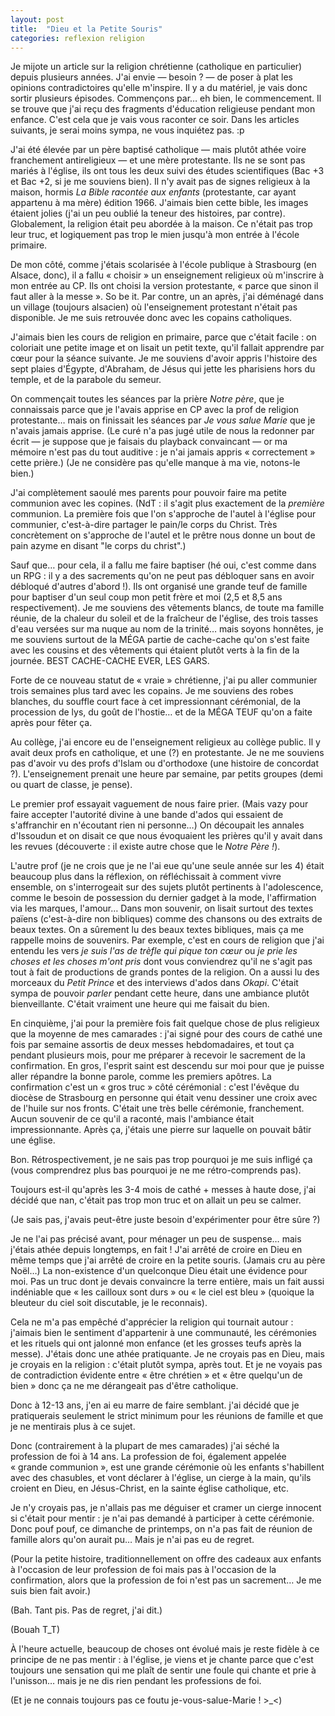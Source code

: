 ```yaml
---
layout: post
title:  "Dieu et la Petite Souris"
categories: reflexion religion
---
```


Je mijote un article sur la religion chrétienne (catholique en particulier) depuis plusieurs années. J'ai envie — besoin ? — de poser à plat les opinions contradictoires qu'elle m'inspire. Il y a du matériel, je vais donc sortir plusieurs épisodes. Commençons par… eh bien, le commencement. Il se trouve que j'ai reçu des fragments d'éducation religieuse pendant mon enfance. C'est cela que je vais vous raconter ce soir. <!-- more --> Dans les articles suivants, je serai moins sympa, ne vous inquiétez pas. :p

J'ai été élevée par un père baptisé catholique — mais plutôt athée voire franchement antireligieux — et une mère protestante. Ils ne se sont pas mariés à l'église, ils ont tous les deux suivi des études scientifiques (Bac +3 et Bac +2, si je me souviens bien). Il n'y avait pas de signes religieux à la maison, hormis _La Bible racontée aux enfants_ (protestante, car ayant appartenu à ma mère) édition 1966. J'aimais bien cette bible, les images étaient jolies (j'ai un peu oublié la teneur des histoires, par contre). Globalement, la religion était peu abordée à la maison. Ce n'était pas trop leur truc, et logiquement pas trop le mien jusqu'à mon entrée à l'école primaire.

De mon côté, comme j'étais scolarisée à l'école publique à Strasbourg (en Alsace, donc), il a fallu « choisir » un enseignement religieux où m'inscrire à mon entrée au CP. Ils ont choisi la version protestante, « parce que sinon il faut aller à la messe ». So be it. Par contre, un an après, j'ai déménagé dans un village (toujours alsacien) où l'enseignement protestant n'était pas disponible. Je me suis retrouvée donc avec les copains catholiques.

J'aimais bien les cours de religion en primaire, parce que c'était facile : on coloriait une petite image et on lisait un petit texte, qu'il fallait apprendre par cœur pour la séance suivante. Je me souviens d'avoir appris l'histoire des sept plaies d'Égypte, d'Abraham, de Jésus qui jette les pharisiens hors du temple, et de la parabole du semeur.

On commençait toutes les séances par la prière _Notre père_, que je connaissais parce que je l'avais apprise en CP avec la prof de religion protestante… mais on finissait les séances par _Je vous salue Marie_ que je n'avais jamais apprise. (Le curé n'a pas jugé utile de nous la redonner par écrit — je suppose que je faisais du playback convaincant — or ma mémoire n'est pas du tout auditive : je n'ai jamais appris « correctement » cette prière.) (Je ne considère pas qu'elle manque à ma vie, notons-le bien.)

J'ai complètement saoulé mes parents pour pouvoir faire ma petite communion avec les copines. (NdT : il s'agit plus exactement de la _première_ communion. La première fois que l'on s'approche de l'autel à l'église pour communier, c'est-à-dire partager le pain/le corps du Christ. Très concrètement on s'approche de l'autel et le prêtre nous donne un bout de pain azyme en disant "le corps du christ".)

Sauf que… pour cela, il a fallu me faire baptiser (hé oui, c'est comme dans un RPG : il y a des sacrements qu'on ne peut pas débloquer sans en avoir débloqué d'autres d'abord !). Ils ont organisé une grande teuf de famille pour baptiser d'un seul coup mon petit frère et moi (2,5 et 8,5 ans respectivement). Je me souviens des vêtements blancs, de toute ma famille réunie, de la chaleur du soleil et de la fraîcheur de l'église, des trois tasses d'eau versées sur ma nuque au nom de la trinité… mais soyons honnêtes, je me souviens surtout de la MÉGA partie de cache-cache qu'on s'est faite avec les cousins et des vêtements qui étaient plutôt verts à la fin de la journée. BEST CACHE-CACHE EVER, LES GARS.

Forte de ce nouveau statut de « vraie » chrétienne, j'ai pu aller communier trois semaines plus tard avec les copains. Je me souviens des robes blanches, du souffle court face à cet impressionnant cérémonial, de la procession de lys, du goût de l'hostie… et de la MÉGA TEUF qu'on a faite après pour fêter ça.

Au collège, j'ai encore eu de l'enseignement religieux au collège public. Il y avait deux profs en catholique, et une (?) en protestante. Je ne me souviens pas d'avoir vu des profs d'Islam ou d'orthodoxe (une histoire de concordat ?). L'enseignement prenait une heure par semaine, par petits groupes (demi ou quart de classe, je pense).

Le premier prof essayait vaguement de nous faire prier. (Mais vazy pour faire accepter l'autorité divine à une bande d'ados qui essaient de s'affranchir en n'écoutant rien ni personne…) On découpait les annales d'Issoudun et on disait ce que nous évoquaient les prières qu'il y avait dans les revues (découverte : il existe autre chose que le _Notre Père !_).

L'autre prof (je ne crois que je ne l'ai eue qu'une seule année sur les 4) était beaucoup plus dans la réflexion, on réfléchissait à comment vivre ensemble, on s'interrogeait sur des sujets plutôt pertinents à l'adolescence, comme le besoin de possession du dernier gadget à la mode, l'affirmation via les marques, l'amour… Dans mon souvenir, on lisait surtout des textes païens (c'est-à-dire non bibliques) comme des chansons ou des extraits de beaux textes. On a sûrement lu des beaux textes bibliques, mais ça me rappelle moins de souvenirs. Par exemple, c'est en cours de religion que j'ai entendu les vers _je suis l'as de trèfle qui pique ton cœur_ ou _je prie les choses et les choses m'ont pris_ dont vous conviendrez qu'il ne s'agit pas tout à fait de productions de grands pontes de la religion. On a aussi lu des morceaux du _Petit Prince_ et des interviews d'ados dans _Okapi_. C'était sympa de pouvoir _parler_ pendant cette heure, dans une ambiance plutôt bienveillante. C'était vraiment une heure qui me faisait du bien.

En cinquième, j'ai pour la première fois fait quelque chose de plus religieux que la moyenne de mes camarades : j'ai signé pour des cours de cathé une fois par semaine assortis de deux messes hebdomadaires, et tout ça pendant plusieurs mois, pour me préparer à recevoir le sacrement de la confirmation. En gros, l'esprit saint est descendu sur moi pour que je puisse aller répandre la bonne parole, comme les premiers apôtres. La confirmation c'est un « gros truc » côté cérémonial : c'est l'évêque du diocèse de Strasbourg en personne qui était venu dessiner une croix avec de l'huile sur nos fronts. C'était une très belle cérémonie, franchement. Aucun souvenir de ce qu'il a raconté, mais l'ambiance était impressionnante. Après ça, j'étais une pierre sur laquelle on pouvait bâtir une église.

Bon. Rétrospectivement, je ne sais pas trop pourquoi je me suis infligé ça (vous comprendrez plus bas pourquoi je ne me rétro-comprends pas).

Toujours est-il qu'après les 3-4 mois de cathé + messes à haute dose, j'ai décidé que nan, c'était pas trop mon truc et on allait un peu se calmer.

(Je sais pas, j'avais peut-être juste besoin d'expérimenter pour être sûre ?)

Je ne l'ai pas précisé avant, pour ménager un peu de suspense… mais j'étais athée depuis longtemps, en fait ! J'ai arrêté de croire en Dieu en même temps que j'ai arrêté de croire en la petite souris. (Jamais cru au père Noël…) La non-existence d'un quelconque Dieu était une évidence pour moi. Pas un truc dont je devais convaincre la terre entière, mais un fait aussi indéniable que « les cailloux sont durs » ou « le ciel est bleu » (quoique la bleuteur du ciel soit discutable, je le reconnais).

Cela ne m'a pas empêché d'apprécier la religion qui tournait autour : j'aimais bien le sentiment d'appartenir à une communauté, les cérémonies et les rituels qui ont jalonné mon enfance (et les grosses teufs après la messe). J'étais donc une athée pratiquante. Je ne croyais pas en Dieu, mais je croyais en la religion : c'était plutôt sympa, après tout. Et je ne voyais pas de contradiction évidente entre « être chrétien » et « être quelqu'un de bien » donc ça ne me dérangeait pas d'être catholique.

Donc à 12-13 ans, j'en ai eu marre de faire semblant. j'ai décidé que je pratiquerais seulement le strict minimum pour les réunions de famille et que je ne mentirais plus à ce sujet.

Donc (contrairement à la plupart de mes camarades) j'ai séché la profession de foi à 14 ans. La profession de foi, également appelée « grande communion », est une grande cérémonie où les enfants s'habillent avec des chasubles, et vont déclarer à l'église, un cierge à la main, qu'ils croient en Dieu, en Jésus-Christ, en la sainte église catholique, etc.

Je n'y croyais pas, je n'allais pas me déguiser et cramer un cierge innocent si c'était pour mentir : je n'ai pas demandé à participer à cette cérémonie. Donc pouf pouf, ce dimanche de printemps, on n'a pas fait de réunion de famille alors qu'on aurait pu… Mais je n'ai pas eu de regret.

(Pour la petite histoire, traditionnellement on offre des cadeaux aux enfants à l'occasion de leur profession de foi mais pas à l'occasion de la confirmation, alors que la profession de foi n'est pas un sacrement… Je me suis bien fait avoir.)

(Bah. Tant pis. Pas de regret, j'ai dit.)

(Bouah T_T)

À l'heure actuelle, beaucoup de choses ont évolué mais je reste fidèle à ce principe de ne pas mentir : à l'église, je viens et je chante parce que c'est toujours une sensation qui me plaît de sentir une foule qui chante et prie à l'unisson… mais je ne dis rien pendant les professions de foi.

(Et je ne connais toujours pas ce foutu je-vous-salue-Marie ! >_<)





